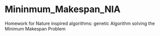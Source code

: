 # Mininmum_Makespan_NIA
Homework for Nature inspired algorithms: genetic Algorithm solving the Minimum Makespan Problem

